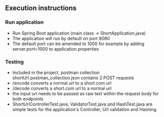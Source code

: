 ## Execution instructions

### Run application
* Run Spring Boot application (main class -> ShortApplication.java)
* The application will run by default on port 8080
* The default port can be amended to 1000 for example by adding server.port=1000 to application.properties

### Testing
* Included in the project, postman collection shortUrl.postman_collection.json contains 2 POST requests 
* /encode converts a normal url to a short.com url
* /decode converts a short.com url to a normal url
* the input url needs to be passed as raw text within the request body for both endpoints
* ShortUrlControllerTest.java, ValidatorTest.java and HashTest.java are simple tests for the application's Controller, Url validation and Hashing.
